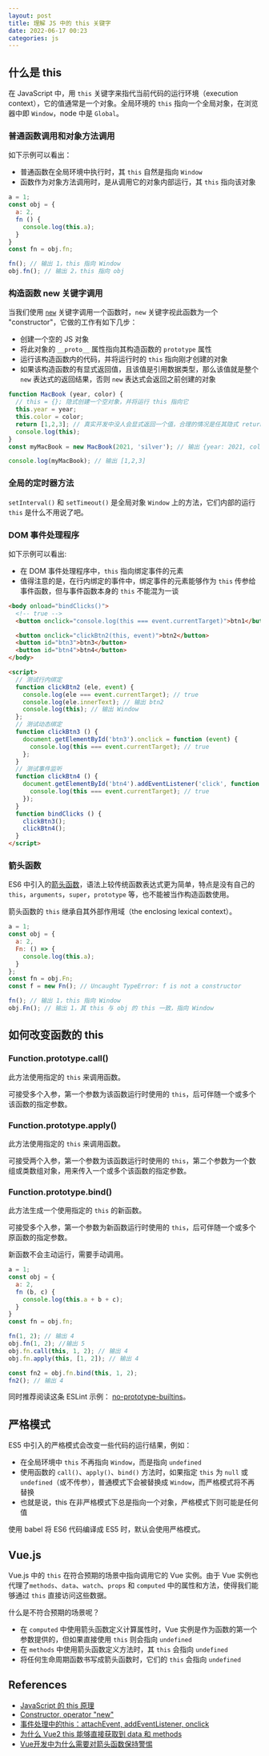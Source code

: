 ```yaml
---
layout: post
title: 理解 JS 中的 this 关键字
date: 2022-06-17 00:23
categories: js
---
```


## 什么是 this

在 JavaScript 中，用 `this` 关键字来指代当前代码的运行环境（execution context），它的值通常是一个对象。全局环境的 `this` 指向一个全局对象，在浏览器中即 `Window`，node 中是 `Global`。

### 普通函数调用和对象方法调用

如下示例可以看出：

- 普通函数在全局环境中执行时，其 `this` 自然是指向 `Window`
- 函数作为对象方法调用时，是从调用它的对象内部运行，其 `this` 指向该对象

```js
a = 1;
const obj = {
  a: 2,
  fn () {
    console.log(this.a);
  }
}
const fn = obj.fn;

fn(); // 输出 1，this 指向 Window
obj.fn(); // 输出 2，this 指向 obj
```

### 构造函数 new 关键字调用

当我们使用 [`new`](https://developer.mozilla.org/en-US/docs/Web/JavaScript/Reference/Operators/new) 关键字调用一个函数时，`new` 关键字视此函数为一个 "constructor"，它做的工作有如下几步：

- 创建一个空的 JS 对象
- 将此对象的 `__proto__` 属性指向其构造函数的 `prototype` 属性
- 运行该构造函数内的代码，并将运行时的 `this` 指向刚才创建的对象
- 如果该构造函数的有显式返回值，且该值是引用数据类型，那么该值就是整个 `new` 表达式的返回结果，否则 `new` 表达式会返回之前创建的对象

```js
function MacBook (year, color) {
  // this = {}; 隐式创建一个空对象，并将运行 this 指向它
  this.year = year;
  this.color = color;
  return [1,2,3]; // 真实开发中没人会显式返回一个值，合理的情况是任其隐式 return this
  console.log(this);
}
const myMacBook = new MacBook(2021, 'silver'); // 输出 {year: 2021, color: 'silver'}

console.log(myMacBook); // 输出 [1,2,3]
```

### 全局的定时器方法

`setInterval()` 和 `setTimeout()` 是全局对象 `Window` 上的方法，它们内部的运行 `this` 是什么不用说了吧。

### DOM 事件处理程序

如下示例可以看出:

- 在 DOM 事件处理程序中，`this` 指向绑定事件的元素
- 值得注意的是，在行内绑定的事件中，绑定事件的元素能够作为 `this` 传参给事件函数，但与事件函数本身的 `this` 不能混为一谈

```html
<body onload="bindClicks()">
  <!-- true -->
  <button onclick="console.log(this === event.currentTarget)">btn1</button>

  <button onclick="clickBtn2(this, event)">btn2</button>
  <button id="btn3">btn3</button>
  <button id="btn4">btn4</button>
</body>

<script>
  // 测试行内绑定
  function clickBtn2 (ele, event) {
    console.log(ele === event.currentTarget); // true
    console.log(ele.innerText); // 输出 btn2
    console.log(this); // 输出 Window
  };
  // 测试动态绑定
  function clickBtn3 () {
    document.getElementById('btn3').onclick = function (event) {
      console.log(this === event.currentTarget); // true
    };
  }
  // 测试事件监听
  function clickBtn4 () {
    document.getElementById('btn4').addEventListener('click', function (event) {
      console.log(this === event.currentTarget); // true
    });
  }
  function bindClicks () {
    clickBtn3();
    clickBtn4();
  }
</script>
```

### 箭头函数

ES6 中引入的[箭头函数](https://developer.mozilla.org/en-US/docs/Web/JavaScript/Reference/Functions/Arrow_functions)，语法上较传统函数表达式更为简单，特点是没有自己的 `this`，`arguments`，`super`，`prototype` 等，也不能被当作构造函数使用。

箭头函数的 `this` 继承自其外部作用域（the enclosing lexical context）。

```js
a = 1;
const obj = {
  a: 2,
  Fn: () => {
    console.log(this.a);
  }
};
const fn = obj.Fn;
const f = new Fn(); // Uncaught TypeError: f is not a constructor

fn(); // 输出 1，this 指向 Window
obj.Fn(); // 输出 1，其 this 与 obj 的 this 一致，指向 Window
```

## 如何改变函数的 this

### Function.prototype.call()

此方法使用指定的 `this` 来调用函数。

可接受多个入参，第一个参数为该函数运行时使用的 `this`，后可伴随一个或多个该函数的指定参数。

### Function.prototype.apply()

此方法使用指定的 `this` 来调用函数。

可接受两个入参，第一个参数为该函数运行时使用的 `this`，第二个参数为一个数组或类数组对象，用来传入一个或多个该函数的指定参数。

### Function.prototype.bind()

此方法生成一个使用指定的 `this` 的新函数。

可接受多个入参，第一个参数为新函数运行时使用的 `this`，后可伴随一个或多个原函数的指定参数。

新函数不会主动运行，需要手动调用。

```js
a = 1;
const obj = {
  a: 2,
  fn (b, c) {
    console.log(this.a + b + c);
  }
}
const fn = obj.fn;

fn(1, 2); // 输出 4
obj.fn(1, 2); //输出 5
obj.fn.call(this, 1, 2); // 输出 4
obj.fn.apply(this, [1, 2]); // 输出 4

const fn2 = obj.fn.bind(this, 1, 2);
fn2(); // 输出 4
```

同时推荐阅读这条 ESLint 示例： [no-prototype-builtins](https://eslint.org/docs/rules/no-prototype-builtins)。

## 严格模式

ES5 中引入的严格模式会改变一些代码的运行结果，例如：

- 在全局环境中 `this` 不再指向 `Window`，而是指向 `undefined`
- 使用函数的 `call()`、`apply()`、`bind()` 方法时，如果指定 `this` 为 `null` 或 `undefined`（或不传参），普通模式下会被替换成 `Window`，而严格模式将不再替换
- 也就是说，this 在非严格模式下总是指向一个对象，严格模式下则可能是任何值

使用 babel 将 ES6 代码编译成 ES5 时，默认会使用严格模式。

## Vue.js

Vue.js 中的 `this` 在符合预期的场景中指向调用它的 Vue 实例。由于 Vue 实例也代理了`methods`、`data`、`watch`、`props` 和 `computed` 中的属性和方法，使得我们能够通过 `this` 直接访问这些数据。

什么是不符合预期的场景呢？

- 在 `computed` 中使用箭头函数定义计算属性时，Vue 实例是作为函数的第一个参数提供的，但如果直接使用 `this` 则会指向 `undefined`
- 在 `methods` 中使用箭头函数定义方法时，其 `this` 会指向 `undefined`
- 将任何生命周期函数书写成箭头函数时，它们的 `this` 会指向 `undefined`

## References

- [JavaScript 的 this 原理](https://www.ruanyifeng.com/blog/2018/06/javascript-this.html)
- [Constructor, operator "new"](https://javascript.info/constructor-new)
- [事件处理中的this：attachEvent, addEventListener, onclick](https://harttle.land/2015/08/14/event-and-this.html)
- [为什么 Vue2 this 能够直接获取到 data 和 methods](https://chinese.freecodecamp.org/news/why-this-in-vue2-can-get-data-and-methods-directly/#:~:text=%E9%80%9A%E8%BF%87%20this%20%E7%9B%B4%E6%8E%A5%E8%AE%BF%E9%97%AE%E5%88%B0%20data%20%E9%87%8C%E9%9D%A2%E7%9A%84%E6%95%B0%E6%8D%AE%E7%9A%84,%E8%AE%BE%E8%AE%A1%EF%BC%8C%E5%A5%BD%E5%A4%84%E5%9C%A8%E4%BA%8E%E4%BE%BF%E4%BA%8E%E8%8E%B7%E5%8F%96%E3%80%82)
- [Vue开发中为什么需要对箭头函数保持警惕](https://smartline.cc/arrow-function-in-vue/#Vue_this)
